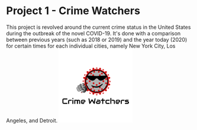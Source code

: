 # Project 1 - Crime Watchers

This project is revolved around the current crime status in the United States during the outbreak of the novel COVID-19. It's done with a comparison between previous years (such as 2018 or 2019) and the year today (2020) for certain times for each individual cities, namely New York City, Los Angeles, and Detroit.
![logo](Logo/Project_one_Logo.png)